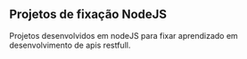 ## Projetos de fixação NodeJS

Projetos desenvolvidos em nodeJS para fixar aprendizado em desenvolvimento de apis restfull.
